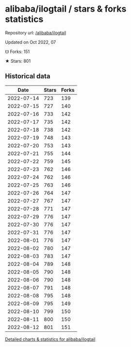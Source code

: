 # alibaba/ilogtail / stars & forks statistics

Repository url: [/alibaba/ilogtail](https://github.com/alibaba/ilogtail)

Updated on Oct 2022, 07

☋ Forks: 151

★ Stars: 801

## Historical data
| Date | Stars | Forks |
|------|-------|-------|
| 2022-07-14 | 723 | 139 | 
| 2022-07-15 | 727 | 140 | 
| 2022-07-16 | 733 | 142 | 
| 2022-07-17 | 735 | 142 | 
| 2022-07-18 | 738 | 142 | 
| 2022-07-19 | 748 | 143 | 
| 2022-07-20 | 753 | 143 | 
| 2022-07-21 | 755 | 144 | 
| 2022-07-22 | 759 | 145 | 
| 2022-07-23 | 762 | 146 | 
| 2022-07-24 | 762 | 146 | 
| 2022-07-25 | 763 | 146 | 
| 2022-07-26 | 764 | 147 | 
| 2022-07-27 | 767 | 147 | 
| 2022-07-28 | 771 | 147 | 
| 2022-07-29 | 776 | 147 | 
| 2022-07-30 | 776 | 147 | 
| 2022-07-31 | 776 | 147 | 
| 2022-08-01 | 776 | 147 | 
| 2022-08-02 | 780 | 147 | 
| 2022-08-03 | 783 | 147 | 
| 2022-08-04 | 789 | 148 | 
| 2022-08-05 | 790 | 148 | 
| 2022-08-06 | 790 | 148 | 
| 2022-08-07 | 791 | 148 | 
| 2022-08-08 | 795 | 148 | 
| 2022-08-09 | 795 | 149 | 
| 2022-08-10 | 799 | 150 | 
| 2022-08-11 | 800 | 150 | 
| 2022-08-12 | 801 | 151 | 


[Detailed charts & statistics for alibaba/ilogtail](https://reviewgithub.com/rep/alibaba/ilogtail)
